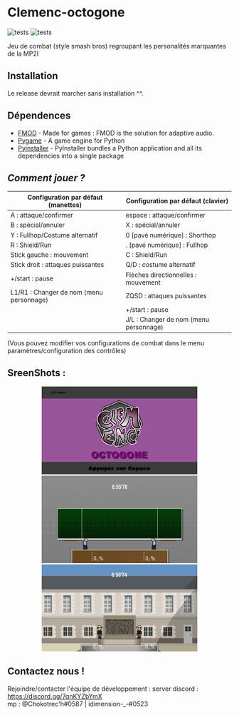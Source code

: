 # Clemenc-octogone

![tests](https://badgen.net/badge/windows/passing/green?icon=windows)
![tests](https://badgen.net/badge/linux/failure/red?icon=github)


Jeu de combat (style smash bros) regroupant les personalités marquantes de la MP2I

## Installation
Le release devrait marcher sans installation ^^.

## Dépendences
 - [FMOD](https://www.fmod.com) - Made for games : FMOD is the solution for adaptive audio.
 - [Pygame](https://www.pygame.org) - A game engine for Python
 - [Pyinstaller](https://pyinstaller.org) - PyInstaller bundles a Python application and all its dependencies into a single package

## _Comment jouer ?_
|Configuration par défaut (manettes) | Configuration par défaut (clavier) |
|----|---|
| A : attaque/confirmer | espace : attaque/confirmer |
| B : spécial/annuler| X : spécial/annuler |
| Y : Fullhop/Costume alternatif|  0 [pavé numérique] : Shorthop |
|  R : Shield/Run|  . [pavé numérique] : Fullhop|
|  Stick gauche : mouvement|  C : Shield/Run|
|  Stick droit : attaques puissantes|  Q/D : costume alternatif|
|  +/start : pause|  Flèches directionnelles : mouvement|
|  L1/R1 : Changer de nom (menu personnage)| ZQSD : attaques puissantes|
||  +/start : pause|
||  J/L : Changer de nom (menu personnage)|

(Vous pouvez modifier vos configurations de combat dans le menu paramètres/configuration des contrôles)

## SreenShots :

<p align="center">
  <img src="https://github.com/Chokotec-h/Clemenc-octogone/blob/main/DATA/Images/Examples/image%204.png" width="350" title="hover text">
  <img src="https://github.com/Chokotec-h/Clemenc-octogone/blob/main/DATA/Images/Examples/image%202.png" width="350" alt="accessibility text">
  <img src="https://github.com/Chokotec-h/Clemenc-octogone/blob/main/DATA/Images/Examples/image%203.png" width="350" title="hover text">
</p>

## Contactez nous !
Rejoindre/contacter l'équipe de développement :
server discord : https://discord.gg/7qnKYZbYmX <br>
mp : @Chokotrec'h#0587 | idimension-_-#0523
